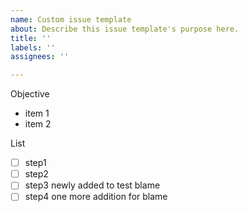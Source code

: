 ```yaml
---
name: Custom issue template
about: Describe this issue template's purpose here.
title: ''
labels: ''
assignees: ''

---
```


Objective
- item 1
- item 2

List 
- [ ] step1
- [ ] step2
- [ ] step3 newly added to test blame
- [ ] step4 one more addition for blame
